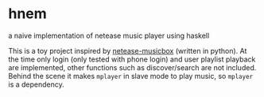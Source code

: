 # hnem
a naive implementation of netease music player using haskell

This is a toy project inspired by [netease-musicbox](https://github.com/darknessomi/musicbox) (written in python).
At the time only login (only tested with phone login) and user playlist playback are implemented, other functions such as discover/search are not
included. Behind the scene it makes `mplayer` in slave mode to play music, so `mplayer` is a dependency.
